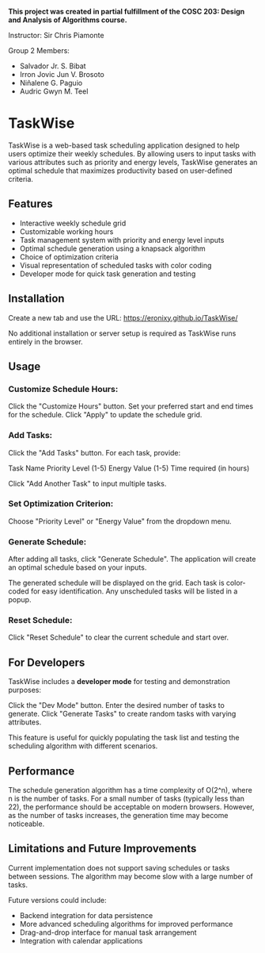 **This project was created in partial fulfillment of the COSC 203: Design and Analysis of Algorithms course.**

Instructor: Sir Chris Piamonte

Group 2 Members:
- Salvador Jr. S. Bibat
- Irron Jovic Jun V. Brosoto
- Niñalene G. Paguio
- Audric Gwyn M. Teel

# TaskWise

TaskWise is a web-based task scheduling application designed to help users optimize their weekly schedules. By allowing users to input tasks with various attributes such as priority and energy levels, TaskWise generates an optimal schedule that maximizes productivity based on user-defined criteria.

## Features

- Interactive weekly schedule grid
- Customizable working hours
- Task management system with priority and energy level inputs
- Optimal schedule generation using a knapsack algorithm
- Choice of optimization criteria
- Visual representation of scheduled tasks with color coding
- Developer mode for quick task generation and testing

## Installation

Create a new tab and use the URL: https://eronixy.github.io/TaskWise/

No additional installation or server setup is required as TaskWise runs entirely in the browser.

## Usage

### Customize Schedule Hours:

Click the "Customize Hours" button.
Set your preferred start and end times for the schedule.
Click "Apply" to update the schedule grid.

###  Add Tasks:
Click the "Add Tasks" button.
For each task, provide:

Task Name
Priority Level (1-5)
Energy Value (1-5)
Time required (in hours)

Click "Add Another Task" to input multiple tasks.

### Set Optimization Criterion:

Choose "Priority Level" or "Energy Value" from the dropdown menu.

### Generate Schedule:

After adding all tasks, click "Generate Schedule".
The application will create an optimal schedule based on your inputs.

The generated schedule will be displayed on the grid.
Each task is color-coded for easy identification.
Any unscheduled tasks will be listed in a popup.

### Reset Schedule:

Click "Reset Schedule" to clear the current schedule and start over.

## For Developers

TaskWise includes a **developer mode** for testing and demonstration purposes:

Click the "Dev Mode" button.
Enter the desired number of tasks to generate.
Click "Generate Tasks" to create random tasks with varying attributes.

This feature is useful for quickly populating the task list and testing the scheduling algorithm with different scenarios.

## Performance
The schedule generation algorithm has a time complexity of O(2^n), where n is the number of tasks. For a small number of tasks (typically less than 22), the performance should be acceptable on modern browsers. However, as the number of tasks increases, the generation time may become noticeable.

## Limitations and Future Improvements

Current implementation does not support saving schedules or tasks between sessions.
The algorithm may become slow with a large number of tasks.

Future versions could include:

- Backend integration for data persistence
- More advanced scheduling algorithms for improved performance
- Drag-and-drop interface for manual task arrangement
- Integration with calendar applications
